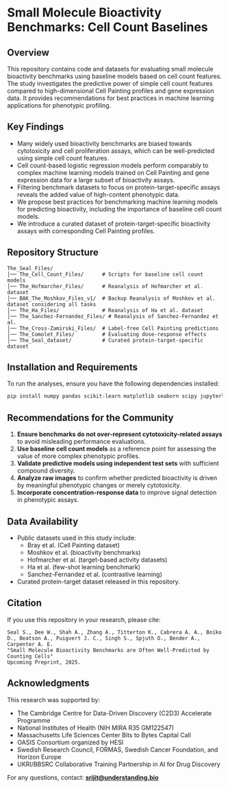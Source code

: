 # Small Molecule Bioactivity Benchmarks: Cell Count Baselines

## Overview
This repository contains code and datasets for evaluating small molecule bioactivity benchmarks using baseline models based on cell count features. The study investigates the predictive power of simple cell count features compared to high-dimensional Cell Painting profiles and gene expression data. It provides recommendations for best practices in machine learning applications for phenotypic profiling.

## Key Findings
- Many widely used bioactivity benchmarks are biased towards cytotoxicity and cell proliferation assays, which can be well-predicted using simple cell count features.
- Cell count-based logistic regression models perform comparably to complex machine learning models trained on Cell Painting and gene expression data for a large subset of bioactivity assays.
- Filtering benchmark datasets to focus on protein-target-specific assays reveals the added value of high-content phenotypic data.
- We propose best practices for benchmarking machine learning models for predicting bioactivity, including the importance of baseline cell count models.
- We introduce a curated dataset of protein-target-specific bioactivity assays with corresponding Cell Painting profiles.

## Repository Structure
```
The_Seal_Files/
│── The_Cell_Count_Files/      # Scripts for baseline cell count models
│── The_Hofmarcher_Files/      # Reanalysis of Hofmarcher et al. dataset
│── BAK_The_Moshkov_Files_v1/  # Backup Reanalysis of Moshkov et al. dataset considering all tasks
│── The_Ha_Files/              # Reanalysis of Ha et al. dataset
│── The_Sanchez-Fernandez_Files/ # Reanalysis of Sanchez-Fernandez et al.
│── The_Cross-Zamirski_Files/  # Label-free Cell Painting predictions
│── The_Comolet_Files/         # Evaluating dose-response effects
│── The_Seal_dataset/          # Curated protein-target-specific dataset
```

## Installation and Requirements
To run the analyses, ensure you have the following dependencies installed:
```bash
pip install numpy pandas scikit-learn matplotlib seaborn scipy jupyterlab
```

## Recommendations for the Community
1. **Ensure benchmarks do not over-represent cytotoxicity-related assays** to avoid misleading performance evaluations.
2. **Use baseline cell count models** as a reference point for assessing the value of more complex phenotypic profiles.
3. **Validate predictive models using independent test sets** with sufficient compound diversity.
4. **Analyze raw images** to confirm whether predicted bioactivity is driven by meaningful phenotypic changes or merely cytotoxicity.
5. **Incorporate concentration-response data** to improve signal detection in phenotypic assays.

## Data Availability
- Public datasets used in this study include:
  - Bray et al. (Cell Painting dataset)
  - Moshkov et al. (bioactivity benchmarks)
  - Hofmarcher et al. (target-based activity datasets)
  - Ha et al. (few-shot learning benchmark)
  - Sanchez-Fernandez et al. (contrastive learning)
- Curated protein-target dataset released in this repository.

## Citation
If you use this repository in your research, please cite:
```
Seal S., Dee W., Shah A., Zhang A., Titterton K., Cabrera Á. A., Boiko D., Beatson A., Puigvert J. C., Singh S., Spjuth O., Bender A., Carpenter A. E.
"Small Molecule Bioactivity Benchmarks are Often Well-Predicted by Counting Cells"
Upcoming Preprint, 2025.
```

## Acknowledgments
This research was supported by:
- The Cambridge Centre for Data-Driven Discovery (C2D3) Accelerate Programme
- National Institutes of Health (NIH MIRA R35 GM122547)
- Massachusetts Life Sciences Center Bits to Bytes Capital Call
- OASIS Consortium organized by HESI
- Swedish Research Council, FORMAS, Swedish Cancer Foundation, and Horizon Europe
- UKRI/BBSRC Collaborative Training Partnership in AI for Drug Discovery

For any questions, contact: **srijit@understanding.bio**

